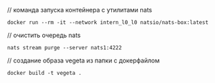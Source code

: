 // команда запуска контейнера с утилитами nats
```
docker run --rm -it --network intern_l0_l0 natsio/nats-box:latest
```
// очистить очередь nats
```
nats stream purge --server nats1:4222
```
// создание образа vegeta из папки с докерфайлом
```
docker build -t vegeta .
```
